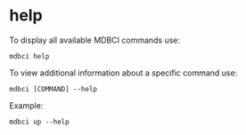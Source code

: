 # help

To display all available MDBCI commands use:
```
mdbci help
```
To view additional information about a specific command use:
```
mdbci [COMMAND] --help
```
Example:
```
mdbci up --help
```
